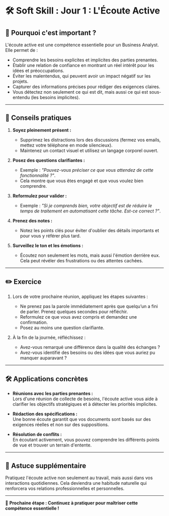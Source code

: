 # 🛠 Soft Skill : Jour 1 : L'Écoute Active 

## 🎯 Pourquoi c'est important ?  

L'écoute active est une compétence essentielle pour un Business Analyst. Elle permet de :  
- Comprendre les besoins explicites et implicites des parties prenantes.  
- Établir une relation de confiance en montrant un réel intérêt pour les idées et préoccupations.  
- Éviter les malentendus, qui peuvent avoir un impact négatif sur les projets.  
- Capturer des informations précises pour rédiger des exigences claires.  
- Vous détectez non seulement ce qui est dit, mais aussi ce qui est sous-entendu (les besoins implicites).

---

## 📌 Conseils pratiques  

1. **Soyez pleinement présent :**  
   - Supprimez les distractions lors des discussions (fermez vos emails, mettez votre téléphone en mode silencieux).  
   - Maintenez un contact visuel et utilisez un langage corporel ouvert.  

2. **Posez des questions clarifiantes :**  
   - Exemple : _"Pouvez-vous préciser ce que vous attendez de cette fonctionnalité ?"_.  
   - Cela montre que vous êtes engagé et que vous voulez bien comprendre.  

3. **Reformulez pour valider :**  
   - Exemple : _"Si je comprends bien, votre objectif est de réduire le temps de traitement en automatisant cette tâche. Est-ce correct ?"_.  

4. **Prenez des notes :**  
   - Notez les points clés pour éviter d'oublier des détails importants et pour vous y référer plus tard.  

5. **Surveillez le ton et les émotions :**  
   - Écoutez non seulement les mots, mais aussi l'émotion derrière eux. Cela peut révéler des frustrations ou des attentes cachées.  

---

## ✏️ Exercice  

1. Lors de votre prochaine réunion, appliquez les étapes suivantes :  
   - Ne prenez pas la parole immédiatement après que quelqu’un a fini de parler. Prenez quelques secondes pour réfléchir.  
   - Reformulez ce que vous avez compris et demandez une confirmation.  
   - Posez au moins une question clarifiante.  

2. À la fin de la journée, réfléchissez :  
   - Avez-vous remarqué une différence dans la qualité des échanges ?  
   - Avez-vous identifié des besoins ou des idées que vous auriez pu manquer auparavant ?  

---

## 🛠 Applications concrètes  

- **Réunions avec les parties prenantes :**  
  Lors d'une réunion de collecte de besoins, l'écoute active vous aide à clarifier les objectifs stratégiques et à détecter les priorités implicites.  

- **Rédaction des spécifications :**  
  Une bonne écoute garantit que vos documents sont basés sur des exigences réelles et non sur des suppositions.  

- **Résolution de conflits :**  
  En écoutant activement, vous pouvez comprendre les différents points de vue et trouver un terrain d'entente.  

---

## 🚀 Astuce supplémentaire  

Pratiquez l'écoute active non seulement au travail, mais aussi dans vos interactions quotidiennes. Cela deviendra une habitude naturelle qui renforcera vos relations professionnelles et personnelles.  

---

🌟 **Prochaine étape : Continuez à pratiquer pour maîtriser cette compétence essentielle !**
